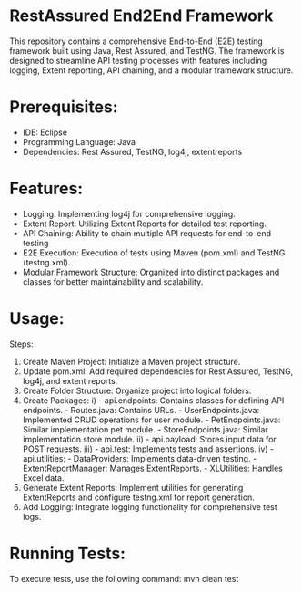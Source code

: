 RestAssured End2End Framework
=============================
This repository contains a comprehensive End-to-End (E2E) testing framework built using Java, Rest Assured, and TestNG. The framework is designed to streamline API testing processes with features including logging, Extent reporting, API chaining, and a modular framework structure.

**Prerequisites:**
==================
-	IDE: Eclipse
-	Programming Language: Java
-	Dependencies: Rest Assured, TestNG, log4j, extentreports
  
**Features:**
=============
- Logging: Implementing log4j for comprehensive logging.
-  Extent Report: Utilizing Extent Reports for detailed test reporting.
-  API Chaining: Ability to chain multiple API requests for end-to-end testing      
-  E2E Execution: Execution of tests using Maven (pom.xml) and TestNG (testng.xml).
-  Modular Framework Structure: Organized into distinct packages and classes for better maintainability and scalability.
  
**Usage:**
==========
Steps:
1. Create Maven Project: Initialize a Maven project structure.
2. Update pom.xml: Add required dependencies for Rest Assured, TestNG, log4j, and          extent reports.
3. Create Folder Structure: Organize project into logical folders.
4. Create Packages:
  i) - api.endpoints: Contains classes for defining API endpoints.
    	 - Routes.java: Contains URLs.
     	 - UserEndpoints.java: Implemented CRUD operations for user module.
       - PetEndpoints.java: Similar implementation pet module.
    	 - StoreEndpoints.java: Similar implementation store module.
  ii)  - api.payload: Stores input data for POST requests.
  iii) - api.test: Implements tests and assertions.
  iv) - api.utilities:
       - DataProviders: Implements data-driven testing.
       - ExtentReportManager: Manages ExtentReports.
       - XLUtilities: Handles Excel data.
5. Generate Extent Reports: Implement utilities for generating ExtentReports and configure testng.xml for report generation.
6. Add Logging: Integrate logging functionality for comprehensive test logs.

**Running Tests:**
==================
To execute tests, use the following command:
mvn clean test

